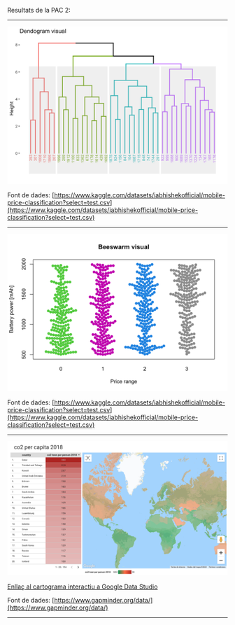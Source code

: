 Resultats de la PAC 2:

***********************************************************************
 
![dendogram](Dendogram.png)

Font de dades: [https://www.kaggle.com/datasets/iabhishekofficial/mobile-price-classification?select=test.csv](https://www.kaggle.com/datasets/iabhishekofficial/mobile-price-classification?select=test.csv)

***********************************************************************
 
![Beeswarm](Beeswarm.png)

Font de dades: [https://www.kaggle.com/datasets/iabhishekofficial/mobile-price-classification?select=test.csv](https://www.kaggle.com/datasets/iabhishekofficial/mobile-price-classification?select=test.csv)

***********************************************************************
 
 ![Cartograma](Cartograma.png)
 
[Enllaç al cartograma interactiu a Google Data Studio](https://datastudio.google.com/s/qjEKM4nD8aU)

Font de dades: [https://www.gapminder.org/data/](https://www.gapminder.org/data/)

***********************************************************************
